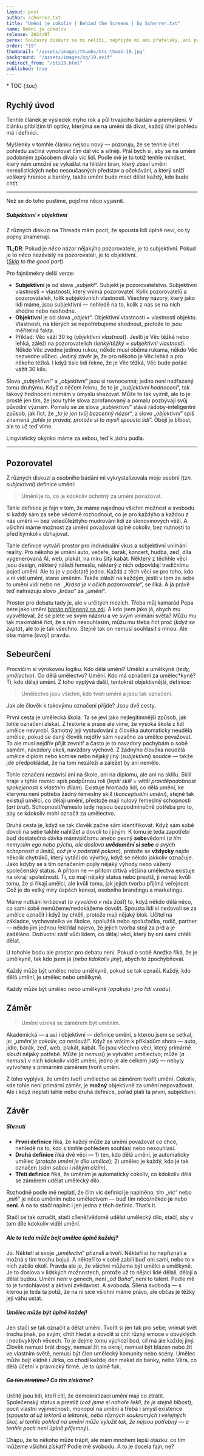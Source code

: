 ```yaml
---
layout: post
author: scherrer.txt
title: "Umění je cokoliv | Behind the Screens | by Scherrer.txt"
name: Umění je cokoliv
release: 2024/07
perex: Současný diskurz se mi nelíbí, nepřijde mi ani přátelský, ani prospěšný. Tady jsou tři definice toho, co je umění pro mě.
order: "19"
thumbnail: "/assets/images/thumbs/bts-thumb-19.jpg"
background: "/assets/images/bg/19.avif"
redirect_from: "/bts19.html"
published: true
---
```


<div id="toc"></div>
* TOC
{:toc}

## Rychlý úvod
Tenhle článek je výsledek mýho rok a půl trvajícího bádání a přemýšlení. V článku přiblížím tři optiky, kterýma se na umění dá dívat, každý úhel pohledu má i definici.

Myšlenky v tomhle článku nejsou nový — pozoruju, že se tenhle úhel pohledu začíná vynořovat čím dál víc a silněji. Přál bych si, aby se na umění podobným způsobem dívalo víc lidí. Podle mě je to totiž tenhle mindset, který nám umožní se vykašlat na hlídání bran, který zbaví umění nerealistických nebo nesoučasných představ a očekávání, a který sníží veškerý hranice a bariéry, takže umění bude moct dělat každý, kdo bude chtít.

---

Než se do toho pustíme, pojďme něco vyjasnit.

##### Subjektivní × objektivní
Z různých diskuzí na Threads mám pocit, že spousta lidí úplně neví, co ty pojmy znamenají.

**TL;DR**: Pokud je *něco* názor nějakýho pozorovatele, je to subjektivní. Pokud je to *něco* nezávislý na pozorovateli, je to objektivní.
<br> (*<a href="{{ site.url }}/umeni-cokoliv#pozorovatel">Skip</a> to the good part*)

Pro fajnšmekry delší verze:
- **Subjektivní** je od slova „*subjekt*“. Subjekt je pozorovatelstvo. Subjektivní vlastnosti = vlastnosti, který vnímá pozorovatel. Kolik pozorovatelů a pozorovatelek, tolik subjektivních vlastností. Všechny názory, který jako lidi máme, jsou subjektivní — nehledě na to, kolik z nás se na nich shodne nebo neshodne.
- **Objektivní** je od slova „*objekt*“. Objektivní vlastnosti = vlastnosti objektu. Vlastnosti, na kterých se nepotřebujeme shodnout, protože to jsou měřitelná fakta.
- Příklad: Věc váží 30 kg (*objektivní vlastnost*). Jestli je Věc těžká nebo lehká, záleží na pozorovatelích (*lehký/těžký = subjektivní vlastnost*). Někdo Věc zvedne jednou rukou, někdo musí oběma rukama, někdo Věc nezvedne vůbec. Jediný závěr je, že pro někoho je Věc lehká a pro někoho těžká. I když tisíc lidí řekne, že je Věc těžká, Věc bude pořád vážit 30 kilo.

Slova „*subjektivní*“ a „*objektivní*“ jsou si rovnocenná; jedno není nadřazený tomu druhýmu. Když o něčem řeknu, že to je „*subjektivní hodnocení*“, tak takový hodnocení nemám v úmyslu shazovat. Může to tak vyznít, ale to je prostě jen tím, že jsou tyhle slova zprofanovaný a pomalu pozbývají svůj původní význam. Pomalu se ze slova „*subjektivní*“ stává rádoby-inteligentní způsob, jak říct, že „*to je jen tvůj bezcenný názor*“, a slovo „*objektivní*“ spíš znamená „*tohle je pravda, protože si to myslí spousta lidí*“. Obojí je blbost, ale to už teď víme.

Lingvistický okýnko máme za sebou, teď k jádru pudla.

---

## Pozorovatel

Z různých diskuzí a osobního bádání mi vykrystalizovala moje osobní (*tzn. subjektivní*) definice umění:

>Umění je to, co je kdokoliv ochotný za umění považovat.

Tahle definice je fajn v tom, že máme najednou všichni možnost a svobodu si každý sám za sebe vědomě rozhodnout, co je pro každýho a každou z nás umění — bez veledůležitýho mudrování lidí ze slonovinových věží. A všichni máme možnost za umění považovat úplně cokoliv, bez nutnosti to před kýmkoliv obhajovat.

Tahle definice vytváří prostor pro individuální vkus a subjektivní vnímání reality. Pro někoho je umění auto, večeře, barák, koncert, hudba, zeď, díla vygenerovaná AI, web, plakát, na míru šitý kabát. Některý z těchhle věcí jsou design, některý náleží řemeslu, některý z nich odpovídají tradičnímu pojetí umění. Ale to je v podstatě jedno. Každá z těch věcí se pro toho, kdo v ní vidí umění, stane uměním. Takže záleží na každým, jestli v tom za sebe to umění vidí nebo ne. „*Krása je v očích pozorovatele*“, se říká. A já právě teď nahrazuju slovo „*krása*“ za „*umění*“.

Prostor pro debatu tady je, ale v určitých mezích. Třeba můj kamarád Pepa bere jako umění [banán přilepený na zdi](https://en.wikipedia.org/wiki/Comedian_(artwork)). A kdo jsem jako já, abych mu vysvětloval, že se plete ve svým názoru a ve svým vnímání světa? Můžu mu tak maximálně říct, že s ním nesouhlasím, můžu mu třeba říct proč (*když se zeptá*), ale to je tak všechno. Stejně tak on nemusí souhlasit s mnou. Ale oba máme (*svoji*) pravdu.

## Sebeurčení

Procvičím si výrokovou logiku. Kdo dělá umění? Umělci a umělkyně (*tedy, umělectvo*). Co dělá umělectvo? Umění. Kdo má označení za umělec\*kyně? Ti, kdo dělají umění. Z toho vyplývá další, tentokrát objektivnější, definice:

>Umělectvo jsou všichni, kdo tvoří umění a jsou tak označeni.

Jak ale člověk k takovýmu označení příjde? Jsou dvě cesty.

První cesta je umělecká škola. Ta se jeví jako nejlegitimnější způsob, jak tohle označení získat. Z historie a praxe ale víme, že vysoká škola z lidí umělce nevyrobí. Samotný její vystudování z člověka automaticky neudělá umělce, pokud se daný člověk nejdřív sám nezačne za umělce považovat. To ale musí nejdřív přijít zevnitř a často je to navzdory pochybám o sobě samém, navzdory okolí, navzdory výchově. Z žádnýho člověka neudělá umělce diplom nebo komise nebo nějaký jiný (*subjektivní*) soudce — takže jde předpokládat, že na tom nezáleží a záležet by ani nemělo.

Tohle označení nezávisí ani na škole, ani na diplomu, ale ani na skillu. Skill hraje v týhle rovnici spíš podpůrnou roli (*lepší skill = větší pravděpodobnost spokojenosti s vlastním dílem*). Existuje hromada lidí, co dělá umění, ke kterýmu není potřeba žádný řemeslný skill (*konceptuální umění*), stejně tak existují umělci, co dělají umění, přestože mají nulový řemeslný schopnosti (*art brut*). Schopnosti/řemeslo tedy nejsou bezpodmínečně potřeba pro to, aby se kdokoliv mohl označit za umělectvo.

Druhá cesta je, když se tak člověk začne sám identifikovat. Když sám sobě dovolí na sebe takhle nahlížet a dovolí to i jiným. K tomu je teda zapotřebí buď dostatečná dávka mámvpičismu anebo pevný **sebe**vědomí (*a tím nemyslím ego nebo pýchu, ale doslova **uvědomění si sebe** a svých schopností a limitů, což je v podstatě pokora*), protože se **vždycky** najde několik chytráků, který vytáčí do vývrtky, když se někdo jakkoliv označuje. Jako kdyby se s tím označením pojily nějaký výhody nebo vážený společenský status. A přitom ne — přitom drtivá většina umělectva existuje na okraji společnosti. Ti, co mají nějaký status nebo prestiž, ji nemají kvůli tomu, že si říkají umělci, ale kvůli tomu, jak jejich tvorbu přijímá veřejnost. Což je do velký míry úspěch konexí, osobního brandingu a marketingu.

Máme nutkání kritizovat (*a vyvolává v nás žášť*) to, když někdo dělá něco, co sami sobě nemůžeme/nedokážeme dovolit. Spousta lidí si nedovolí se za umělce označit i když by chtěli, protože mají nějaký blok. Učitel na základce, vychovatelka ve školce, spolužák nebo spolužačka, rodič, partner — někdo jim jednou řekl/dal najevo, že jejich tvorba stojí za prd a je zaděláno. Doživotní zášť vůči lidem, co dělají věci, který by oni sami chtěli dělat.

U tohohle bodu ale prostor pro debatu není. Pokud o sobě Anežka říká, že je umělkyně, tak kdo jsem já (*nebo kdokoliv jiný*), abych to zpochybňoval.

Každý může být umělec nebo umělkyně, pokud se tak označí. Každý, kdo dělá umění, je umělec nebo umělkyně.

Každý může být umělec nebo umělkyně (*opakuju i pro lidi vzadu*).

## Záměr

>Umění vzniká se záměrem být uměním.

Akademická — a asi i objektivní — definice umění, s kterou jsem se setkal, je: „*umění je cokoliv, co neslouží*“. Když se vrátím k příkladům shora — auto, jídlo, barák, zeď, web, plakát, kabát. To jsou všechno věci, který primárně slouží nějaký potřebě. Může (*a nemusí*) je vytvářet umělectvo; může (*a nemusí*) v nich kdokoliv vidět umění, jedno je ale celkem jistý — nebyly vytvořený s primárním záměrem tvořit umění.

Z toho vyplývá, že umění tvoří umělectvo se záměrem tvořit umění. Cokoliv, kde tohle není primární záměr, je **možný** objektivně za umění nepovažovat. Ale i když neplatí tahle nebo druhá definice, pořád platí ta první, subjektivní.

## Závěr

##### Shrnutí
- **První definice** říká, že každý může za umění považovat co chce, nehledě na to, kdo s tímhle pohledem souhlasí nebo nesouhlasí.
- **Druhá definice** říká dvě věci — 1) ten, kdo dělá umění, je automaticky umělec (*protože umění je dílo umělce*); 2) umělec je každý, kdo je tak označen (*sám sebou i někým cizím*).
- **Třetí definice** říká, že uměním je automaticky cokoliv, co kdokoliv dělá se záměrem udělat umělecký dílo.

Rozhodně podle mě neplatí, že čím víc definicí je naplněno, tím „*víc*“ nebo „*míň*“ je něco uměním nebo umělectvem — buď tím něco/někdo **je** nebo **není**. A na to stačí naplnit i jen jedna z těch definic. That’s it.

Stačí se tak označit, stačí cíleně/vědomě udělat umělecký dílo, stačí, aby v tom díle kdokoliv viděl umění.

##### Ale to teda může bejt umělec úplně každej‽
Jo. Někteří si svoje „*umělectví*“ přiznali a tvoří. Někteří si ho nepřiznali a možná s tím trochu bojují. A někteří to v sobě zabili buď oni sami, nebo to v nich zabilo okolí. Pravda ale je, že všichni můžeme být umělci a umělkyně. Je to doslova v lidských možnostech, protože už to nějací lidé dělali, dělají a dělat budou. Umění není v genech, není „*od Boha*“, není to talent. Podle mě to je tvrdohlavost a aktivní zvědavost. A svoboda. Šílená svoboda — s kterou je teda ta potíž, že na ni sice všichni máme právo, ale občas je těžký její váhu ustát.

##### Umělec může být úplně každej!
Jen stačí se tak označit a dělat umění. Tvořit si jen tak pro sebe; vnímat svět trochu jinak, po svým; chtít hledat a dovolit si cítit různý emoce v obvyklých i neobvyklých věcech. To je dejme tomu výchozí bod, cíl má ale každej jiný. Člověk nemusí brát drogy, nemusí žít na okraji, nemusí být blázen nebo žít ve vlastním světě, nemusí být člen umělecký komunity nebo scény. Umělec může bejt klidně i Jirka, co chodí každej den makat do banky, nebo Věra, co dělá účetní v právnický firmě. Je to úplně fuk.

##### ~~Co tím ztratíme?~~ Co tím získáme?
Určitě jsou lidi, kteří cítí, že demokratizací umění mají co ztratit. Společenský status a prestiž (*což jsme si nahoře řekli, že je stejně blbost*), pocit vlastní výjimečnosti, monopol na umění a třeba i smysl existence (*spousta ať už lektorů a lektorek, nebo různých soukromých i veřejných škol, si tenhle pohled na umění může vyložit tak, že nejsou potřebný — a tenhle pocit není úplně příjemný*).

Chápu, že to někoho může trápit, ale mám mnohem lepší otázku: co tím můžeme všichni získat? Podle mě svobodu. A to je docela fajn, ne?